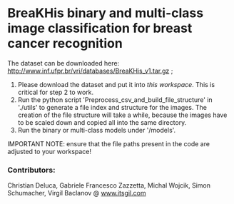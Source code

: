 # BreaKHis binary and multi-class image classification for breast cancer recognition

The dataset can be downloaded here: http://www.inf.ufpr.br/vri/databases/BreaKHis_v1.tar.gz ;

1. Please download the dataset and put it into *this workspace*. This is critical for step 2 to work.
2. Run the python script 'Preprocess_csv_and_build_file_structure' in './utils' to generate a file index and structure for the images. The creation of the file structure will take a while, because the images have to be scaled down and copied all into the same directory.
3. Run the binary or multi-class models under '/models'.

IMPORTANT NOTE: ensure that the file paths present in the code are adjusted to your workspace!

### Contributors:
Christian Deluca,
Gabriele Francesco Zazzetta,
Michal Wojcik,
Simon Schumacher,
Virgil Baclanov @ www.itsgil.com 
